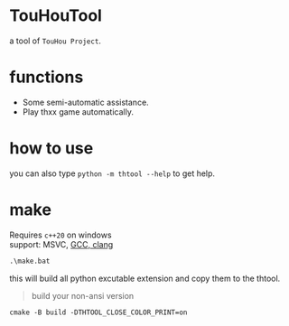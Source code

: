 # TouHouTool
a tool of `TouHou Project`.

# functions
* Some semi-automatic assistance.
* Play thxx game automatically.

# how to use
you can also type `python -m thtool --help` to get help.

# make
Requires `c++20` on windows  
support: MSVC, [GCC, clang](https://github.com/24bit-xjkp/toolchains/releases)  

```cmd
.\make.bat
```
this will build all python excutable extension and copy them to the thtool.  

> build your non-ansi version
```
cmake -B build -DTHTOOL_CLOSE_COLOR_PRINT=on
```